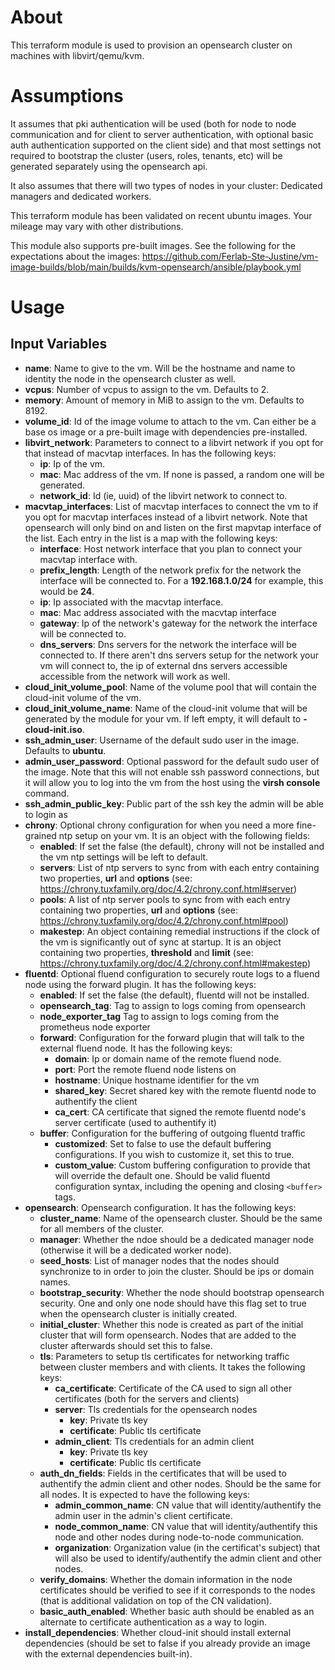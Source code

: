 # About

This terraform module is used to provision an opensearch cluster on machines with libvirt/qemu/kvm.

# Assumptions

It assumes that pki authentication will be used (both for node to node communication and for client to server authentication, with optional basic auth authentication supported on the client side) and that most settings not required to bootstrap the cluster (users, roles, tenants, etc) will be generated separately using the opensearch api.

It also assumes that there will two types of nodes in your cluster: Dedicated managers and dedicated workers.

This terraform module has been validated on recent ubuntu images. Your mileage may vary with other distributions.

This module also supports pre-built images. See the following for the expectations about the images: https://github.com/Ferlab-Ste-Justine/vm-image-builds/blob/main/builds/kvm-opensearch/ansible/playbook.yml 

# Usage

## Input Variables

- **name**: Name to give to the vm. Will be the hostname and name to identity the node in the opensearch cluster as well.
- **vcpus**: Number of vcpus to assign to the vm. Defaults to 2.
- **memory**: Amount of memory in MiB to assign to the vm. Defaults to 8192.
- **volume_id**: Id of the image volume to attach to the vm. Can either be a base os image or a pre-built image with dependencies pre-installed.
- **libvirt_network**: Parameters to connect to a libvirt network if you opt for that instead of macvtap interfaces. In has the following keys:
  - **ip**: Ip of the vm.
  - **mac**: Mac address of the vm. If none is passed, a random one will be generated.
  - **network_id**: Id (ie, uuid) of the libvirt network to connect to.
- **macvtap_interfaces**: List of macvtap interfaces to connect the vm to if you opt for macvtap interfaces instead of a libvirt network. Note that opensearch will only bind on and listen on the first mapvtap interface of the list. Each entry in the list is a map with the following keys:
  - **interface**: Host network interface that you plan to connect your macvtap interface with.
  - **prefix_length**: Length of the network prefix for the network the interface will be connected to. For a **192.168.1.0/24** for example, this would be **24**.
  - **ip**: Ip associated with the macvtap interface. 
  - **mac**: Mac address associated with the macvtap interface
  - **gateway**: Ip of the network's gateway for the network the interface will be connected to.
  - **dns_servers**: Dns servers for the network the interface will be connected to. If there aren't dns servers setup for the network your vm will connect to, the ip of external dns servers accessible accessible from the network will work as well.
- **cloud_init_volume_pool**: Name of the volume pool that will contain the cloud-init volume of the vm.
- **cloud_init_volume_name**: Name of the cloud-init volume that will be generated by the module for your vm. If left empty, it will default to **<name>-cloud-init.iso**.
- **ssh_admin_user**: Username of the default sudo user in the image. Defaults to **ubuntu**.
- **admin_user_password**: Optional password for the default sudo user of the image. Note that this will not enable ssh password connections, but it will allow you to log into the vm from the host using the **virsh console** command.
- **ssh_admin_public_key**: Public part of the ssh key the admin will be able to login as
- **chrony**: Optional chrony configuration for when you need a more fine-grained ntp setup on your vm. It is an object with the following fields:
  - **enabled**: If set the false (the default), chrony will not be installed and the vm ntp settings will be left to default.
  - **servers**: List of ntp servers to sync from with each entry containing two properties, **url** and **options** (see: https://chrony.tuxfamily.org/doc/4.2/chrony.conf.html#server)
  - **pools**: A list of ntp server pools to sync from with each entry containing two properties, **url** and **options** (see: https://chrony.tuxfamily.org/doc/4.2/chrony.conf.html#pool)
  - **makestep**: An object containing remedial instructions if the clock of the vm is significantly out of sync at startup. It is an object containing two properties, **threshold** and **limit** (see: https://chrony.tuxfamily.org/doc/4.2/chrony.conf.html#makestep)
- **fluentd**: Optional fluend configuration to securely route logs to a fluend node using the forward plugin. It has the following keys:
  - **enabled**: If set the false (the default), fluentd will not be installed.
  - **opensearch_tag**: Tag to assign to logs coming from opensearch
  - **node_exporter_tag** Tag to assign to logs coming from the prometheus node exporter
  - **forward**: Configuration for the forward plugin that will talk to the external fluend node. It has the following keys:
    - **domain**: Ip or domain name of the remote fluend node.
    - **port**: Port the remote fluend node listens on
    - **hostname**: Unique hostname identifier for the vm
    - **shared_key**: Secret shared key with the remote fluentd node to authentify the client
    - **ca_cert**: CA certificate that signed the remote fluentd node's server certificate (used to authentify it)
  - **buffer**: Configuration for the buffering of outgoing fluentd traffic
    - **customized**: Set to false to use the default buffering configurations. If you wish to customize it, set this to true.
    - **custom_value**: Custom buffering configuration to provide that will override the default one. Should be valid fluentd configuration syntax, including the opening and closing ```<buffer>``` tags.
- **opensearch**: Opensearch configuration. It has the following keys:
  - **cluster_name**: Name of the opensearch cluster. Should be the same for all members of the cluster.
  - **manager**: Whether the ndoe should be a dedicated manager node (otherwise it will be a dedicated worker node).
  - **seed_hosts**: List of manager nodes that the nodes should synchronize to in order to join the cluster. Should be ips or domain names.
  - **bootstrap_security**: Whether the node should bootstrap opensearch security. One and only one node should have this flag set to true when the opensearch cluster is initially created.
  - **initial_cluster**: Whether this node is created as part of the initial cluster that will form opensearch. Nodes that are added to the cluster afterwards should set this to false.
  - **tls**: Parameters to setup tls certificates for networking traffic between cluster members and with clients. It takes the following keys:
    - **ca_certificate**: Certificate of the CA used to sign all other certificates (both for the servers and clients)
    - **server**: Tls credentials for the opensearch nodes
      - **key**: Private tls key
      - **certificate**: Public tls certificate
    - **admin_client**: Tls credentials for an admin client
      - **key**: Private tls key
      - **certificate**: Public tls certificate
  - **auth_dn_fields**: Fields in the certificates that will be used to authentify the admin client and other nodes. Should be the same for all nodes. It is expected to have the following keys:
    - **admin_common_name**: CN value that will identity/authentify the admin user in the admin's client certificate.
    - **node_common_name**: CN value that will identity/authentify this node and other nodes during node-to-node communication.
    - **organization**: Organization value (in the certificat's subject) that will also be used to identify/authentify the admin client and other nodes.
  - **verify_domains**: Whether the domain information in the node certificates should be verified to see if it corresponds to the nodes (that is additional validation on top of the CN validation).
  - **basic_auth_enabled**: Whether basic auth should be enabled as an alternate to certificate authentication as a way to login.
- **install_dependencies**: Whether cloud-init should install external dependencies (should be set to false if you already provide an image with the external dependencies built-in).